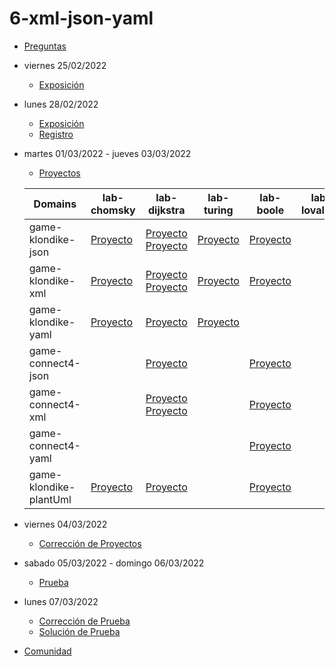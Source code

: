 # 6-xml-json-yaml

- [Preguntas](https://escuela.it/masters/master-programacion-diseno-software/estudiantes/xml-json-yaml)
- viernes 25/02/2022
  - [Exposición](https://escuela.it/masters/master-programacion-diseno-software/estudiantes/xml-json-yaml)
- lunes 28/02/2022
  - [Exposición](https://escuela.it/masters/master-programacion-diseno-software/estudiantes/xml-json-yaml)
  - [Registro]()
- martes 01/03/2022 - jueves 03/03/2022
  - [Proyectos](https://docs.google.com/spreadsheets/d/14hve8oFvBlUe5FOkmnc_4vHKhK8_ngaVkIR0xK5-UkQ/edit?usp=sharing)
  
  |Domains|lab-chomsky|lab-dijkstra|lab-turing|lab-boole|lab-lovalace|cafeteria|
  |-------|-----------|------------|---------|------------|----------|---------|
  |game-klondike-json|[Proyecto](https://github.com/USantaTecla-ed-mpds/lab-chomsky/tree/master/tech-json/game-klondike/0.0.dataLanguages)|[Proyecto](https://github.com/USantaTecla-ed-mpds/lab-dijkstra/blob/master/tech-json/game-klondike/0.0.dataLanguages/StateInitial.json) [Proyecto](https://github.com/USantaTecla-ed-mpds/lab-dijkstra/blob/master/tech-json/game-klondike/0.0.dataLanguages/StateSecond.json)|[Proyecto](https://github.com/USantaTecla-ed-mpds/lab-turing/blob/master/tech-json/game-klondike/0.0.dataLanguages/juego%20Klondike%20JSON.txt)|[Proyecto](https://github.com/USantaTecla-ed-mpds/lab-boole/tree/master/tech-json/game-klondike/0.0.dataLanguages)|            |[Crítica](https://github.com/USantaTecla-ed-mpds/cafeteria/tree/master/tech-json/game-klondike/0.0.dataLanguages)|
  |game-klondike-xml|[Proyecto](https://github.com/USantaTecla-ed-mpds/lab-chomsky/tree/master/tech-xml/game-klondike/0.0.dataLanguages)|[Proyecto](https://github.com/USantaTecla-ed-mpds/lab-dijkstra/blob/master/tech-xml/game-klondike/0.0.dataLanguages/Klondike_XML.xml) [Proyecto](https://github.com/USantaTecla-ed-mpds/lab-dijkstra/blob/master/tech-xml/game-klondike/0.0.dataLanguages/Klondike_XML2.xml)|[Proyecto](https://github.com/USantaTecla-ed-mpds/lab-turing/blob/master/tech-xml/game-klondike/0.0.dataLanguages/juego%20Klondike.txt)|[Proyecto](https://github.com/USantaTecla-ed-mpds/lab-boole/tree/master/tech-xml/game-klondike/0.0.dataLanguages)|            |[Crítica](https://github.com/USantaTecla-ed-mpds/cafeteria/tree/master/tech-xml/game-klondike/0.0.dataLanguages)|
  |game-klondike-yaml|[Proyecto](https://github.com/USantaTecla-ed-mpds/lab-chomsky/tree/master/tech-yaml/game-klondike/0.0.dataLanguages)|[Proyecto](https://github.com/USantaTecla-ed-mpds/lab-dijkstra/blob/master/tech-yaml/game-klondike/0.0.dataLanguages/StateSecond.yaml)|[Proyecto](https://github.com/USantaTecla-ed-mpds/lab-turing/blob/master/tech-yaml/game-klondike/0.0.dataLanguages/juego%20Klondike%20YAML.txt)|            |            |[Crítica](https://github.com/USantaTecla-ed-mpds/cafeteria/tree/master/tech-yaml/game-klondike/0.0.dataLanguages)|
  |game-connect4-json |           |[Proyecto](https://github.com/USantaTecla-ed-mpds/lab-dijkstra/blob/master/tech-json/game-connect4/0.0.dataLanguages/StateSecond.json)|         |    [Proyecto](https://github.com/USantaTecla-ed-mpds/lab-boole/tree/master/tech-json/game-connect4/0.0.dataLanguages)|        |      |
  |game-connect4-xml |           |[Proyecto](https://github.com/USantaTecla-ed-mpds/lab-dijkstra/blob/master/tech-xml/game-connect4/0.0.dataLanguages/StateInitial.xml)  [Proyecto](https://github.com/USantaTecla-ed-mpds/lab-dijkstra/blob/master/tech-xml/game-connect4/0.0.dataLanguages/StateSecond.xml)   |            |[Proyecto](https://github.com/USantaTecla-ed-mpds/lab-boole/tree/master/tech-xml/game-connect4/0.0.dataLanguages)|            |         |
  |game-connect4-yaml |           |           |            |[Proyecto](https://github.com/USantaTecla-ed-mpds/lab-boole/tree/master/tech-yaml/game-connect4/0.0.dataLanguages)|                |         |
  |game-klondike-plantUml|[Proyecto](https://github.com/USantaTecla-ed-mpds/lab-chomsky/tree/master/tech-plantuml/game-klondike/semanaActual/docs/images)|[Proyecto](https://github.com/USantaTecla-ed-mpds/lab-dijkstra/tree/master/tech-plantuml/game-klondike/semanaActual)|   |[Proyecto](https://github.com/USantaTecla-ed-mpds/lab-boole/tree/master/tech-plantuml/game-klondike/semanaActual)|            |[Critica](https://github.com/USantaTecla-ed-mpds/cafeteria/tree/master/tech-plantuml/game-klondike/criticaUltimaSemana)|
- viernes 04/03/2022
  - [Corrección de Proyectos](https://escuela.it/master-programacion-diseno-software)
- sabado 05/03/2022 - domingo 06/03/2022
  - [Prueba](https://forms.gle/EqpC9FxDqzBRPRaF9)
- lunes 07/03/2022
  - [Corrección de Prueba](https://escuela.it/master-programacion-diseno-software)
  - [Solución de Prueba](https://docs.google.com/spreadsheets/d/1BJLRxhEZZJe-FJGWYefsP-A8Lr25RH4wJkgGOS3dHfk/edit?usp=sharing)
- [Comunidad](https://app.slack.com/client/T02S3KYD464/C02TCPHJUTU)





